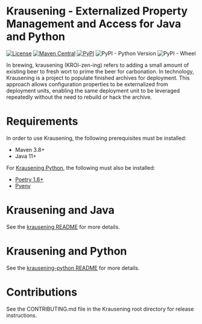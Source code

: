 # Krausening - Externalized Property Management and Access for Java and Python #
[![License](https://img.shields.io/github/license/mashape/apistatus.svg)](https://opensource.org/licenses/mit)
[![Maven Central](https://img.shields.io/maven-central/v/org.technologybrewery.krausening/krausening.svg)](https://search.maven.org/#search%7Cgav%7C1%7Cg%3A%22org.technologybrewery.krausening%22%20AND%20a%3A%22krausening%22)
[![PyPI](https://img.shields.io/pypi/v/krausening)](https://pypi.org/project/krausening/)
![PyPI - Python Version](https://img.shields.io/pypi/pyversions/krausening)
![PyPI - Wheel](https://img.shields.io/pypi/wheel/krausening)

In brewing, krausening (KROI-zen-ing) refers to adding a small amount of existing beer to fresh wort to 
prime the beer for carbonation.  In technology, Krausening is a project to populate finished archives for 
deployment.  This approach allows configuration properties to be externalized from deployment units, 
enabling the same deployment unit to be leveraged repeatedly without the need to rebuild or hack the 
archive.

# Requirements
In order to use Krausening, the following prerequisites must be installed:

* Maven 3.8+
* Java 11+

For [Krausening Python](https://github.com/TechnologyBrewery/krausening/tree/dev/krausening-python/), the following must also be installed:

* [Poetry 1.6+](https://python-poetry.org/)
* [Pyenv](https://github.com/pyenv/pyenv)

# Krausening and Java

See the [krausening README](https://github.com/TechnologyBrewery/krausening/tree/dev/krausening/) for more details.


# Krausening and Python

See the [krausening-python README](https://github.com/TechnologyBrewery/krausening/tree/dev/krausening-python/) for more details.

# Contributions
See the CONTRIBUTING.md file in the Krausening root directory for release instructions.